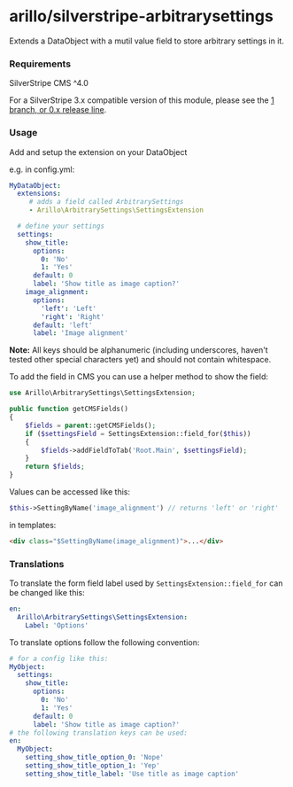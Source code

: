 # arillo/silverstripe-arbitrarysettings

Extends a DataObject with a mutil value field to store arbitrary settings in it.

### Requirements

SilverStripe CMS ^4.0

For a SilverStripe 3.x compatible version of this module, please see the [1 branch, or 0.x release line](https://github.com/arillo/silverstripe-arbitrarysettings/tree/1.0).

### Usage

Add and setup the extension on your DataObject

e.g. in config.yml:

```yml
MyDataObject:
  extensions:
     # adds a field called ArbitrarySettings
     - Arillo\ArbitrarySettings\SettingsExtension

  # define your settings
  settings:
    show_title:
      options:
        0: 'No'
        1: 'Yes'
      default: 0
      label: 'Show title as image caption?'
    image_alignment:
      options:
        'left': 'Left'
        'right': 'Right'
      default: 'left'
      label: 'Image alignment'
```

**Note:** All keys should be alphanumeric (including underscores, haven't tested other special characters yet) and should not contain whitespace.

To add the field in CMS you can use a helper method to show the field:

```php
use Arillo\ArbitrarySettings\SettingsExtension;

public function getCMSFields()
{
    $fields = parent::getCMSFields();
    if ($settingsField = SettingsExtension::field_for($this))
    {
        $fields->addFieldToTab('Root.Main', $settingsField);
    }
    return $fields;
}
```

Values can be accessed like this:

```php
$this->SettingByName('image_alignment') // returns 'left' or 'right'
```

in templates:

```html
<div class="$SettingByName(image_alignment)">...</div>
```

### Translations

To translate the form field label used by `SettingsExtension::field_for` can be changed like this:

```yml
en:
  Arillo\ArbitrarySettings\SettingsExtension:
    Label: 'Options'
```

To translate options follow the following convention:

```yml
# for a config like this:
MyObject:
  settings:
    show_title:
      options:
        0: 'No'
        1: 'Yes'
      default: 0
      label: 'Show title as image caption?'
# the following translation keys can be used:
en:
  MyObject:
    setting_show_title_option_0: 'Nope'
    setting_show_title_option_1: 'Yep'
    setting_show_title_label: 'Use title as image caption'
```


